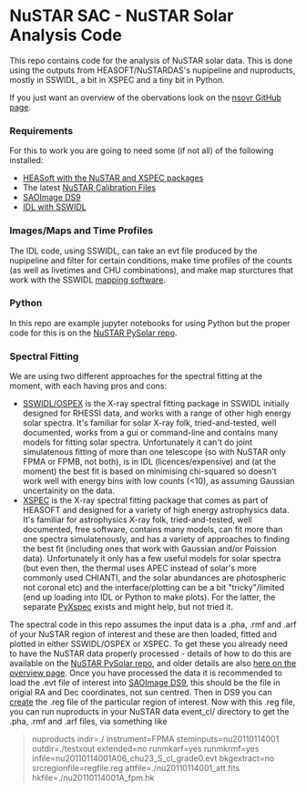 # NuSTAR SAC - NuSTAR Solar Analysis Code

This repo contains code for the analysis of NuSTAR solar data. This is done using the outputs from HEASOFT/NuSTARDAS's nupipeline and nuproducts, mostly in SSWIDL, a bit in XSPEC and a tiny bit in Python. 

If you just want an overview of the obervations look on the [nsovr GitHub page](http://ianan.github.io/nsovr/).

### Requirements

For this to work you are going to need some (if not all) of the following installed:

* [HEASoft with the NuSTAR and XSPEC packages](http://heasarc.nasa.gov/lheasoft/download.html)
* The latest [NuSTAR Calibration Files](http://heasarc.nasa.gov/docs/heasarc/caldb/nustar/)
* [SAOImage DS9](http://ds9.si.edu/site/Home.html)
* [IDL with SSWIDL](http://www.lmsal.com/solarsoft/ssw_setup.html)

### Images/Maps and Time Profiles

The IDL code, using SSWIDL, can take an evt file produced by the nupipeline and filter for certain conditions, make time profiles of the counts (as well as livetimes and CHU combinations), and make map sturctures that work with the SSWIDL [mapping software](https://hesperia.gsfc.nasa.gov/rhessidatacenter/complementary_data/maps/maps.html).

### Python

In this repo are example jupyter notebooks for using Python  but the proper code for this is on the [NuSTAR PySolar repo](https://github.com/NuSTAR/nustar_pysolar).

### Spectral Fitting

We are using two different approaches for the spectral fitting at the moment, with each having pros and cons:
* [SSWIDL/OSPEX](https://hesperia.gsfc.nasa.gov/ssw/packages/spex/doc/ospex_explanation.htm) is the X-ray spectral fitting package in SSWIDL initially designed for RHESSI data, and works with a range of other high energy solar spectra. It's familiar for solar X-ray folk, tried-and-tested, well documented, works from a gui or command-line and contains many models for fitting solar spectra. Unfortunately it can't do joint simulatenous fitting of more than one telescope (so with NuSTAR only FPMA or FPMB, not both), is in IDL (licences/expensive) and (at the moment) the best fit is based on minimising chi-squared so doesn't work well with energy bins with low counts (<10), as assuming Gaussian uncertainity on the data.
* [XSPEC](https://heasarc.gsfc.nasa.gov/xanadu/xspec/) is the X-ray spectral fitting package that comes as part of HEASOFT and designed for a variety of high energy astrophysics data. It's familiar for astrophysics X-ray folk, tried-and-tested, well documented, free software, contains many models, can fit more than one spectra simulatenously, and has a variety of approaches to finding the best fit (including ones that work with Gaussian and/or Poission data). Unfortunately it only has a few useful models for solar spectra (but even then, the thermal uses APEC instead of solar's more commonly used CHIANTI, and the solar abundances are photospheric not coronal etc) and the interface/plotting can be a bit "tricky"/limited (end up loading into IDL or Python to make plots). For the latter, the separate [PyXspec](https://heasarc.gsfc.nasa.gov/xanadu/xspec/python/html/index.html) exists and might help, but not tried it.

The spectral code in this repo assumes the input data is a .pha, .rmf and .arf of your NuSTAR region of interest and these are then loaded, fitted and plotted in either SSWIDL/OSPEX or XSPEC. To get these you already need to have the NuSTAR data properly processed - details of how to do this are available on the [NuSTAR PySolar repo](https://github.com/NuSTAR/nustar_pysolar), and older details are also [here on the overview page](https://github.com/ianan/nsigh_all). Once you have processed the data it is recommended to load the .evt file of interest into [SAOImage DS9](http://ds9.si.edu/site/Home.html), this should be the file in origial RA and Dec coordinates, not sun centred. Then in DS9 you can [create](http://ds9.si.edu/doc/ref/region.html) the .reg file of the particular region of interest. Now with this .reg file, you can run nuproducts in your NuSTAR data event_cl/ directory to get the .pha, .rmf and .arf files, via something like 
>nuproducts indir=./ instrument=FPMA steminputs=nu20110114001 outdir=./testxout extended=no runmkarf=yes runmkrmf=yes infile=nu20110114001A06_chu23_S_cl_grade0.evt bkgextract=no srcregionfile=regfile.reg attfile=./nu20110114001_att.fits hkfile=./nu20110114001A_fpm.hk
